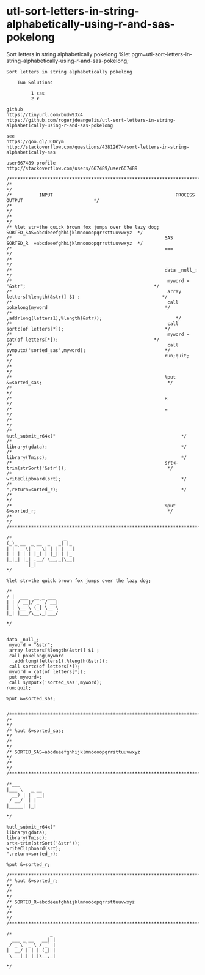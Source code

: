 # utl-sort-letters-in-string-alphabetically-using-r-and-sas-pokelong
Sort letters in string alphabetically pokelong
    %let pgm=utl-sort-letters-in-string-alphabetically-using-r-and-sas-pokelong;

    Sort letters in string alphabetically pokelong

        Two Solutions

             1 sas
             2 r

    github
    https://tinyurl.com/budw93x4
    https://github.com/rogerjdeangelis/utl-sort-letters-in-string-alphabetically-using-r-and-sas-pokelong

    see
    https://goo.gl/JCOrym
    http://stackoverflow.com/questions/43812674/sort-letters-in-string-alphabetically-sas

    user667489 profile
    http://stackoverflow.com/users/667489/user667489

    /**************************************************************************************************************************/
    /*                                                                                                                        */
    /*          INPUT                                             PROCESS                     OUTPUT                          */
    /*                                                                                                                        */
    /*                                                                                                                        */
    /* %let str=the quick brown fox jumps over the lazy dog;                  SORTED_SAS=abcdeeefghhijklmnoooopqrrsttuuvwxyz  */
    /*                                                        SAS             SORTED_R  =abcdeeefghhijklmnoooopqrrsttuuvwxyz  */
    /*                                                        ===                                                             */
    /*                                                                                                                        */
    /*                                                        data _null_;                                                    */
    /*                                                         myword = "&str";                                               */
    /*                                                         array letters[%length(&str)] $1 ;                              */
    /*                                                         call pokelong(myword                                           */
    /*                                                          ,addrlong(letters1),%length(&str));                           */
    /*                                                         call sortc(of letters[*]);                                     */
    /*                                                         myword = cat(of letters[*]);                                   */
    /*                                                         call symputx('sorted_sas',myword);                             */
    /*                                                        run;quit;                                                       */
    /*                                                                                                                        */
    /*                                                        %put &=sorted_sas;                                              */
    /*                                                                                                                        */
    /*                                                        R                                                               */
    /*                                                        =                                                               */
    /*                                                                                                                        */
    /*                                                        %utl_submit_r64x("                                              */
    /*                                                        library(gdata);                                                 */
    /*                                                        library(Tmisc);                                                 */
    /*                                                        srt<-trim(strSort('&str'));                                     */
    /*                                                        writeClipboard(srt);                                            */
    /*                                                        ",return=sorted_r);                                             */
    /*                                                                                                                        */
    /*                                                        %put &=sorted_r;                                                */
    /*                                                                                                                        */
    /**************************************************************************************************************************/

    /*                   _
    (_)_ __  _ __  _   _| |_
    | | `_ \| `_ \| | | | __|
    | | | | | |_) | |_| | |_
    |_|_| |_| .__/ \__,_|\__|
            |_|
    */

    %let str=the quick brown fox jumps over the lazy dog;

    /*
    / |  ___  __ _ ___
    | | / __|/ _` / __|
    | | \__ \ (_| \__ \
    |_| |___/\__,_|___/

    */


    data _null_;
     myword = "&str";
     array letters[%length(&str)] $1 ;
     call pokelong(myword
      ,addrlong(letters1),%length(&str));
     call sortc(of letters[*]);
     myword = cat(of letters[*]);
     put myword=;
     call symputx('sorted_sas',myword);
    run;quit;

    %put &=sorted_sas;


    /**************************************************************************************************************************/
    /*                                                                                                                        */
    /* %put &=sorted_sas;                                                                                                     */
    /*                                                                                                                        */
    /* SORTED_SAS=abcdeeefghhijklmnoooopqrrsttuuvwxyz                                                                         */
    /*                                                                                                                        */
    /**************************************************************************************************************************/

    /*___
    |___ \   _ __
      __) | | `__|
     / __/  | |
    |_____| |_|

    */

    %utl_submit_r64x("
    library(gdata);
    library(Tmisc);
    srt<-trim(strSort('&str'));
    writeClipboard(srt);
    ",return=sorted_r);

    %put &=sorted_r;

    /**************************************************************************************************************************/
    /* %put &=sorted_r;                                                                                                       */
    /*                                                                                                                        */
    /* SORTED_R=abcdeeefghhijklmnoooopqrrsttuuvwxyz                                                                           */
    /*                                                                                                                        */
    /**************************************************************************************************************************/

    /*              _
      ___ _ __   __| |
     / _ \ `_ \ / _` |
    |  __/ | | | (_| |
     \___|_| |_|\__,_|

    */
